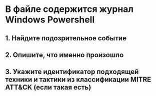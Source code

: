 # В файле содержится журнал Windows Powershell
## 1. Найдите подозрительное событие
## 2. Опишите, что именно произошло
## 3. Укажите идентификатор подходящей техники и тактики из классификации MITRE ATT&CK (если такая есть)
